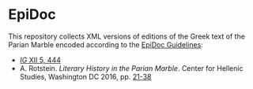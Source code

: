 # EpiDoc

This repository collects XML versions of editions of the Greek text of the Parian Marble encoded according to the [EpiDoc Guidelines](http://www.stoa.org/epidoc/gl/latest/):

* [*IG* XII 5, 444](https://epigraphy.packhum.org/text/77668)
* A. Rotstein. *Literary History in the Parian Marble*. Center for Hellenic Studies, Washington DC 2016, pp. [21-38](https://chs.harvard.edu/CHS/article/display/6484.2-text-and-translation)
